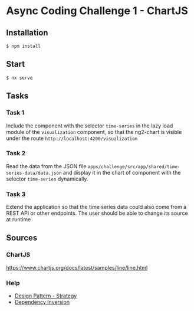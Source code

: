 # Async Coding Challenge 1 - ChartJS

## Installation

```
$ npm install
```

## Start

```
$ nx serve
```

## Tasks

### Task 1

Include the component with the selector `time-series` in the lazy load module of the `visualization` component, so that the ng2-chart is visible under the route `http://localhost:4200/visualization`

### Task 2

Read the data from the JSON file `apps/challenge/src/app/shared/time-series-data/data.json` and display it in the chart of component with the selector `time-series` dynamically.

### Task 3

Extend the application so that the time series data could also come from a REST API or other endpoints. The user should be able to change its source at runtime

## Sources

### ChartJS
https://www.chartjs.org/docs/latest/samples/line/line.html

### Help
- [Design Pattern - Strategy](https://refactoring.guru/design-patterns/strategy)
- [Dependency Inversion](https://blog.logrocket.com/understanding-dependency-inversion-principle-typescript/)

